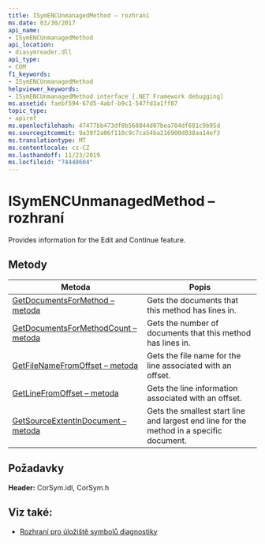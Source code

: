 ```yaml
---
title: ISymENCUnmanagedMethod – rozhraní
ms.date: 03/30/2017
api_name:
- ISymENCUnmanagedMethod
api_location:
- diasymreader.dll
api_type:
- COM
f1_keywords:
- ISymENCUnmanagedMethod
helpviewer_keywords:
- ISymENCUnmanagedMethod interface [.NET Framework debugging]
ms.assetid: faebf594-67d5-4abf-b9c1-547fd3a1ff87
topic_type:
- apiref
ms.openlocfilehash: 47477bb473df8b568844d07bea704df681c9b95d
ms.sourcegitcommit: 9a39f2a06f110c9c7ca54ba216900d038aa14ef3
ms.translationtype: MT
ms.contentlocale: cs-CZ
ms.lasthandoff: 11/23/2019
ms.locfileid: "74448604"
---
```

# <a name="isymencunmanagedmethod-interface"></a>ISymENCUnmanagedMethod – rozhraní
Provides information for the Edit and Continue feature.  
  
## <a name="methods"></a>Metody  
  
|Metoda|Popis|  
|------------|-----------------|  
|[GetDocumentsForMethod – metoda](../../../../docs/framework/unmanaged-api/diagnostics/isymencunmanagedmethod-getdocumentsformethod-method.md)|Gets the documents that this method has lines in.|  
|[GetDocumentsForMethodCount – metoda](../../../../docs/framework/unmanaged-api/diagnostics/isymencunmanagedmethod-getdocumentsformethodcount-method.md)|Gets the number of documents that this method has lines in.|  
|[GetFileNameFromOffset – metoda](../../../../docs/framework/unmanaged-api/diagnostics/isymencunmanagedmethod-getfilenamefromoffset-method.md)|Gets the file name for the line associated with an offset.|  
|[GetLineFromOffset – metoda](../../../../docs/framework/unmanaged-api/diagnostics/isymencunmanagedmethod-getlinefromoffset-method.md)|Gets the line information associated with an offset.|  
|[GetSourceExtentInDocument – metoda](../../../../docs/framework/unmanaged-api/diagnostics/isymencunmanagedmethod-getsourceextentindocument-method.md)|Gets the smallest start line and largest end line for the method in a specific document.|  
  
## <a name="requirements"></a>Požadavky  
 **Header:** CorSym.idl, CorSym.h  
  
## <a name="see-also"></a>Viz také:

- [Rozhraní pro úložiště symbolů diagnostiky](../../../../docs/framework/unmanaged-api/diagnostics/diagnostics-symbol-store-interfaces.md)
